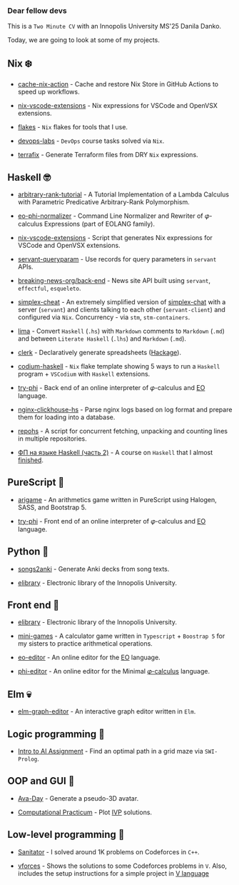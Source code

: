 ### Dear fellow devs

This is a `Two Minute CV` with an Innopolis University MS'25 Danila Danko.

Today, we are going to look at some of my projects.

## Nix ❄️

* [cache-nix-action](https://github.com/nix-community/cache-nix-action#readme) - Cache and restore Nix Store in GitHub Actions to speed up workflows.

* [nix-vscode-extensions](https://github.com/nix-community/nix-vscode-extensions) - Nix expressions for VSCode and OpenVSX extensions.

* [flakes](https://github.com/deemp/flakes#readme) - `Nix` flakes for tools that I use.

* [devops-labs](https://github.com/deemp/devops-labs-with-nix#readme) - `DevOps` course tasks solved via `Nix`.

* [terrafix](https://github.com/deemp/terrafix) - Generate Terraform files from DRY `Nix` expressions.

## Haskell 🤓

* [arbitrary-rank-tutorial](https://github.com/deemp/arbitrary-rank-tutorial) - A Tutorial Implementation of a Lambda Calculus with Parametric Predicative Arbitrary-Rank Polymorphism.

* [eo-phi-normalizer](https://github.com/objectionary/eo-phi-normalizer) - Command Line Normalizer and Rewriter of 𝜑-calculus Expressions (part of EOLANG family).

* [nix-vscode-extensions](https://github.com/nix-community/nix-vscode-extensions) - Script that generates Nix expressions for VSCode and OpenVSX extensions.

* [servant-queryparam](https://hackage.haskell.org/package/servant-queryparam-core) - Use records for query parameters in `servant` APIs.

* [breaking-news-org/back-end](https://github.com/breaking-news-org/back-end) -  News site API built using `servant`, `effectful`, `esqueleto`.

* [simplex-cheat](https://github.com/deemp/projects/tree/main/haskell/simplex-cheat#readme) - An extremely simplified version of [simplex-chat](https://github.com/simplex-chat/simplex-chat#readme) with a server (`servant`) and clients talking to each other (`servant-client`) and configured via `Nix`. Concurrency - via `stm`, `stm-containers`.

* [lima](https://github.com/deemp/lima#readme) - Convert `Haskell` (`.hs`) with `Markdown` comments to `Markdown` (`.md`) and between `Literate Haskell` (`.lhs`) and `Markdown` (`.md`).

* [clerk](https://github.com/deemp/clerk#readme) - Declaratively generate spreadsheets ([Hackage](https://hackage.haskell.org/package/clerk)).

* [codium-haskell](https://github.com/deemp/flakes/tree/main/templates/codium/haskell#readme) - `Nix` flake template showing 5 ways to run a `Haskell` program + `VSCodium` with `Haskell` extensions.

* [try-phi](https://github.com/objectionary/try-phi#readme) - Back end of an online interpreter of 𝜑-calculus and [EO](https://github.com/objectionary/eo) language.

* [nginx-clickhouse-hs](https://github.com/deemp/projects/tree/main/haskell/nginx-clickhouse-hs#readme) - Parse nginx logs based on log format and prepare them for loading into a database.

* [repohs](https://github.com/deemp/projects/tree/main/haskell/repohs#readme) - A script for concurrent fetching, unpacking and counting lines in multiple repositories.

* [ФП на языке Haskell (часть 2)](https://stepik.org/cert/1492090) - A course on `Haskell` that I almost [finished](https://stepik.org/users/124553190).

## PureScript 🍝

* [arigame](https://github.com/deemp/arigame) - An arithmetics game written in PureScript using Halogen, SASS, and Bootstrap 5.

* [try-phi](https://github.com/objectionary/try-phi#readme) - Front end of an online interpreter of 𝜑-calculus and [EO](https://github.com/objectionary/eo) language.

## Python 🥞

* [songs2anki](https://github.com/deemp/songs2anki) - Generate Anki decks from song texts.

* [elibrary](https://github.com/deemp/elibrary) - Electronic library of the Innopolis University.

## Front end 🤕

* [elibrary](https://github.com/deemp/elibrary) - Electronic library of the Innopolis University.

* [mini-games](https://github.com/deemp/mini-games) - A calculator game written in `Typescript` + `Boostrap 5` for my sisters to practice arithmetical operations.

* [eo-editor](https://github.com/deemp/eo-editor) - An online editor for the [EO](https://github.com/objectionary/eo) language.

* [phi-editor](https://github.com/deemp/phi-editor) - An online editor for the Minimal [𝜑-calculus](https://arxiv.org/abs/2204.07454) language.

## Elm 💀

* [elm-graph-editor](https://github.com/deemp/elm-graph-editor) - An interactive graph editor written in `Elm`.

## Logic programming 🤯

* [Intro to AI Assignment]([https://github.com/deemp/AI](https://github.com/deemp/projects/tree/bf4d075601b3edd55a5145a49a2e6ac238025257/prolog/maze)) - Find an optimal path in a grid maze via `SWI-Prolog`.

## OOP and GUI 👀

* [Ava-Day](https://github.com/RO-DIS/Ava-day) - Generate a pseudo-3D avatar.

* [Computational Practicum](https://github.com/deemp/ComputationalPracticum) - Plot [IVP](https://en.wikipedia.org/wiki/Initial_value_problem) solutions.

## Low-level programming 🤠

* [Sanitator](https://codeforces.com/profile/sanitator) - I solved around 1K problems on Codeforces in `C++`.

* [vforces](https://github.com/deemp/vforces) - Shows the solutions to some Codeforces problems in `V`. Also, includes the setup instructions for a simple project in [V language](https://github.com/vlang/v)
